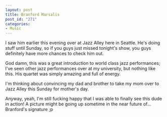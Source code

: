 ```yaml
--- 
layout: post
title: Branford Marsalis
post_id: "271"
categories:
- Music
---
```

I saw him earlier this evening over at Jazz Alley here in Seattle.  He's doing stuff until Sunday, so if you guys just missed tonight's show, you guys definitely have more chances to check him out.

God damn, this was a great introduction to world class jazz performances; I've seen other jazz performances over at my university, but nothing like this.  His quartet was simply amazing and full of energy.

I'm thinking about convincing my dad and brother to take my mom over to Jazz Alley this Sunday for mother's day.

Anyway, yeah, I'm still fucking happy that I was able to finally see this dude in action!  A picture might be going up sometime in the near future of... Branford's signature ;p
